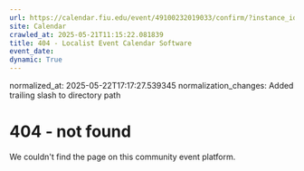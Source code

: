 ```yaml
---
url: https://calendar.fiu.edu/event/49100232019033/confirm/?instance_id=49100232020058&return=https%3A%2F%2Fcalendar.fiu.edu%2Fcalendar%3Fevent_types%255B%255D%3D121720
site: Calendar
crawled_at: 2025-05-21T11:15:22.081839
title: 404 - Localist Event Calendar Software
event_date: 
dynamic: True
---
```

normalized_at: 2025-05-22T17:17:27.539345
normalization_changes: Added trailing slash to directory path

# 404 - not found
We couldn't find the page on this community event platform.
